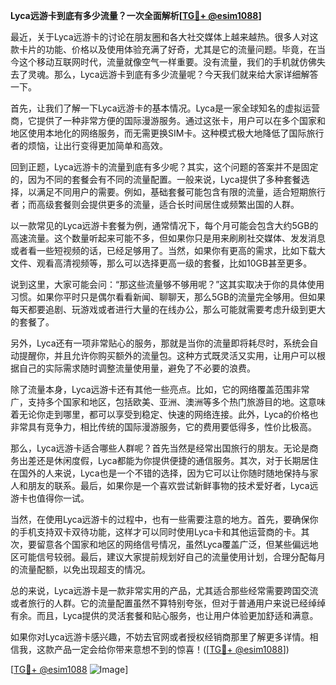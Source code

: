 **Lyca远游卡到底有多少流量？一次全面解析[[TG💪+ @esim1088](https://t.me/s/esim1088)]**

最近，关于Lyca远游卡的讨论在朋友圈和各大社交媒体上越来越热。很多人对这款卡片的功能、价格以及使用体验充满了好奇，尤其是它的流量问题。毕竟，在当今这个移动互联网时代，流量就像空气一样重要。没有流量，我们的手机就仿佛失去了灵魂。那么，Lyca远游卡到底有多少流量呢？今天我们就来给大家详细解答一下。

首先，让我们了解一下Lyca远游卡的基本情况。Lyca是一家全球知名的虚拟运营商，它提供了一种非常方便的国际漫游服务。通过这张卡，用户可以在多个国家和地区使用本地化的网络服务，而无需更换SIM卡。这种模式极大地降低了国际旅行者的烦恼，让出行变得更加简单和高效。

回到正题，Lyca远游卡的流量到底有多少呢？其实，这个问题的答案并不是固定的，因为不同的套餐会有不同的流量配置。一般来说，Lyca提供了多种套餐选择，以满足不同用户的需要。例如，基础套餐可能包含有限的流量，适合短期旅行者；而高级套餐则会提供更多的流量，适合长时间居住或频繁出国的人群。

以一款常见的Lyca远游卡套餐为例，通常情况下，每个月可能会包含大约5GB的高速流量。这个数量听起来可能不多，但如果你只是用来刷刷社交媒体、发发消息或者看一些短视频的话，已经足够用了。当然，如果你有更高的需求，比如下载大文件、观看高清视频等，那么可以选择更高一级的套餐，比如10GB甚至更多。

说到这里，大家可能会问：“那这些流量够不够用呢？”这其实取决于你的具体使用习惯。如果你平时只是偶尔看看新闻、聊聊天，那么5GB的流量完全够用。但如果每天都要追剧、玩游戏或者进行大量的在线办公，那么可能就需要考虑升级到更大的套餐了。

另外，Lyca还有一项非常贴心的服务，那就是当你的流量即将耗尽时，系统会自动提醒你，并且允许你购买额外的流量包。这种方式既灵活又实用，让用户可以根据自己的实际需求随时调整流量使用量，避免了不必要的浪费。

除了流量本身，Lyca远游卡还有其他一些亮点。比如，它的网络覆盖范围非常广，支持多个国家和地区，包括欧美、亚洲、澳洲等多个热门旅游目的地。这意味着无论你走到哪里，都可以享受到稳定、快速的网络连接。此外，Lyca的价格也非常具有竞争力，相比传统的国际漫游服务，它的费用要低得多，性价比极高。

那么，Lyca远游卡适合哪些人群呢？首先当然是经常出国旅行的朋友。无论是商务出差还是休闲度假，Lyca都能为你提供便捷的通信服务。其次，对于长期居住在国外的人来说，Lyca也是一个不错的选择，因为它可以让你随时随地保持与家人和朋友的联系。最后，如果你是一个喜欢尝试新鲜事物的技术爱好者，Lyca远游卡也值得你一试。

当然，在使用Lyca远游卡的过程中，也有一些需要注意的地方。首先，要确保你的手机支持双卡双待功能，这样才可以同时使用Lyca卡和其他运营商的卡。其次，要留意各个国家和地区的网络信号情况，虽然Lyca覆盖广泛，但某些偏远地区可能信号较弱。最后，建议大家提前规划好自己的流量使用计划，合理分配每月的流量配额，以免出现超支的情况。

总的来说，Lyca远游卡是一款非常实用的产品，尤其适合那些经常需要跨国交流或者旅行的人群。它的流量配置虽然不算特别夸张，但对于普通用户来说已经绰绰有余。而且，Lyca提供的灵活套餐和贴心服务，也让用户体验更加舒适和满意。

如果你对Lyca远游卡感兴趣，不妨去官网或者授权经销商那里了解更多详情。相信我，这款产品一定会给你带来意想不到的惊喜！([[TG💪+ @esim1088](https://t.me/s/esim1088)])

[[TG💪+ @esim1088](https://t.me/s/esim1088) ![Image](https://i.postimg.cc/4NQfJmqS/Snipaste-2025-05-13-00-14-12.png)]